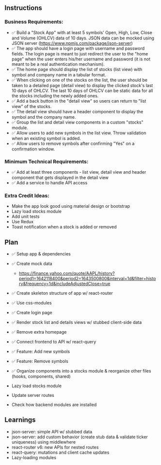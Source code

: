 ## Instructions

### Business Requirements:
- :white_check_mark: Build a "Stock App" with at least 5 symbols' Open, High, Low, Close and Volume (OHLCV) data of 10 days. JSON data can be mocked using JSON server (https://www.npmjs.com/package/json-server)
- :white_check_mark: The app should have a login page with username and password fields. The login page is meant to just redirect the user to the "home page" when the user enters his/her username and password (it is not meant to be a real authentication mechanism).  
- :white_check_mark: The home page should display the list of stocks (list view) with symbol and company name in a tabular format.
- :white_check_mark: When clicking on one of the stocks on the list, the user should be taken to a detailed page (detail view) to display the clicked stock's last 10 days of OHLCV. The last 10 days of OHLCV can be static data for all the stocks including the newly added ones.  
- :white_check_mark: Add a back button in the "detail view" so users can return to "list view" of the stocks.
- :white_check_mark: The detail view should have a header component to display the symbol and the company name.
- :white_check_mark: Group the list and detail view components in a custom "stocks" module.
- :white_check_mark: Allow users to add new symbols in the list view. Throw validation when an existing symbol is added.
- :white_check_mark: Allow users to remove symbols after confirming "Yes" on a confirmation window.

### Minimum Technical Requirements:
- :white_check_mark: Add at least three components - list view, detail view and header component that gets displayed in the detail view
- :white_check_mark: Add a service to handle API access

### Extra Credit Ideas:
- Make the app look good using material design or bootstrap
- Lazy load stocks module
- Add unit tests 
- Use Redux
- Toast notification when a stock is added or removed


## Plan
- :white_check_mark: Setup app & dependencies
- :white_check_mark: Create mock data
  - https://finance.yahoo.com/quote/AAPL/history?period1=1642118400&period2=1643500800&interval=1d&filter=history&frequency=1d&includeAdjustedClose=true
- :white_check_mark: Create skeleton structure of app w/ react-router
- :white_check_mark: Use css-modules
- :white_check_mark: Create login page
- :white_check_mark: Render stock list and details views w/ stubbed client-side data
- :white_check_mark: Remove extra homepage
- :white_check_mark: Connect frontend to API w/ react-query
- :white_check_mark: Feature: Add new symbols
- :white_check_mark: Feature: Remove symbols
- :white_check_mark: Organize components into a stocks module & reorganize other files (hooks, components, shared)
- Lazy load stocks module


- Update server routes
- Check how backend modules are installed


## Learnings
- json-server: simple API w/ stubbed data
- json-server: add custom behavior (create stub data & validate ticker uniqueness) using middlewhere
- react-router v6: new APIs for nested routes
- react-query: mutations and client cache updates
- Lazy-loading modules
